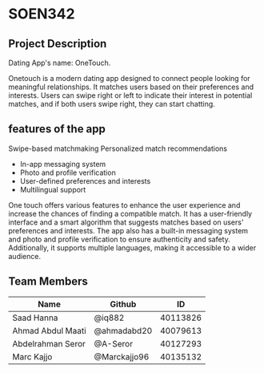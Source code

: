 # SOEN342

## Project Description
Dating App's name: OneTouch. 

Onetouch is a modern dating app designed to connect people looking for meaningful relationships. It matches users based on their preferences and interests. Users can swipe right or left to indicate their interest in potential matches, and if both users swipe right, they can start chatting.

## features of the app

Swipe-based matchmaking
Personalized match recommendations
 * In-app messaging system
 * Photo and profile verification
 * User-defined preferences and interests
 * Multilingual support


One touch offers various features to enhance the user experience and increase the chances of finding a compatible match. It has a user-friendly interface and a smart algorithm that suggests matches based on users' preferences and interests. The app also has a built-in messaging system and photo and profile verification to ensure authenticity and safety. Additionally, it supports multiple languages, making it accessible to a wider audience.


## Team Members
| Name | Github | ID | 
| --- | --- | --- | 
| Saad Hanna | @iq882 | 40113826 | 
| Ahmad Abdul Maati | @ahmadabd20 | 40079613 | 
| Abdelrahman Seror | @A-Seror | 40127293 |
| Marc Kajjo | @Marckajjo96 | 40135132 | 


